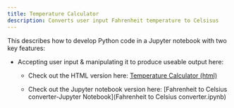 ```yaml
---
title: Temperature Calculator
description: Converts user input Fahrenheit temperature to Celsisus
---
```


This describes how to develop Python code in a Jupyter notebook with two key features:
 - Accepting user input & manipulating it to produce useable output here:
 
   -  Check out the HTML version here: [Temperature Calculator (html)](Module2Assignment-Gordon.html)
   
   -  Check out the Jupyter notebook version here: [Fahrenheit to Celsius converter-Jupyter Notebook](Fahrenheit to Celsius converter.ipynb)
   
   
